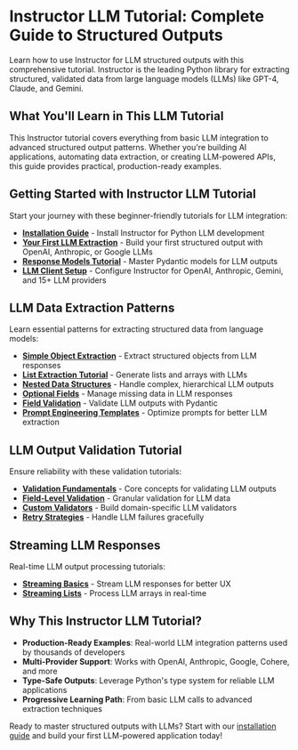 # Instructor LLM Tutorial: Complete Guide to Structured Outputs

Learn how to use Instructor for LLM structured outputs with this comprehensive tutorial. Instructor is the leading Python library for extracting structured, validated data from large language models (LLMs) like GPT-4, Claude, and Gemini.

## What You'll Learn in This LLM Tutorial

This Instructor tutorial covers everything from basic LLM integration to advanced structured output patterns. Whether you're building AI applications, automating data extraction, or creating LLM-powered APIs, this guide provides practical, production-ready examples.

## Getting Started with Instructor LLM Tutorial

Start your journey with these beginner-friendly tutorials for LLM integration:

* [**Installation Guide**](getting_started/installation.md) - Install Instructor for Python LLM development
* [**Your First LLM Extraction**](getting_started/first_extraction.md) - Build your first structured output with OpenAI, Anthropic, or Google LLMs
* [**Response Models Tutorial**](getting_started/response_models.md) - Master Pydantic models for LLM outputs
* [**LLM Client Setup**](getting_started/client_setup.md) - Configure Instructor for OpenAI, Anthropic, Gemini, and 15+ LLM providers

## LLM Data Extraction Patterns

Learn essential patterns for extracting structured data from language models:

* [**Simple Object Extraction**](patterns/simple_object.md) - Extract structured objects from LLM responses
* [**List Extraction Tutorial**](patterns/list_extraction.md) - Generate lists and arrays with LLMs
* [**Nested Data Structures**](patterns/nested_structure.md) - Handle complex, hierarchical LLM outputs
* [**Optional Fields**](patterns/optional_fields.md) - Manage missing data in LLM responses
* [**Field Validation**](patterns/field_validation.md) - Validate LLM outputs with Pydantic
* [**Prompt Engineering Templates**](patterns/prompt_templates.md) - Optimize prompts for better LLM extraction

## LLM Output Validation Tutorial

Ensure reliability with these validation tutorials:

* [**Validation Fundamentals**](validation/basics.md) - Core concepts for validating LLM outputs
* [**Field-Level Validation**](validation/field_level_validation.md) - Granular validation for LLM data
* [**Custom Validators**](validation/custom_validators.md) - Build domain-specific LLM validators
* [**Retry Strategies**](validation/retry_mechanisms.md) - Handle LLM failures gracefully

## Streaming LLM Responses

Real-time LLM output processing tutorials:

* [**Streaming Basics**](streaming/basics.md) - Stream LLM responses for better UX
* [**Streaming Lists**](streaming/lists.md) - Process LLM arrays in real-time

## Why This Instructor LLM Tutorial?

- **Production-Ready Examples**: Real-world LLM integration patterns used by thousands of developers
- **Multi-Provider Support**: Works with OpenAI, Anthropic, Google, Cohere, and more
- **Type-Safe Outputs**: Leverage Python's type system for reliable LLM applications
- **Progressive Learning Path**: From basic LLM calls to advanced extraction techniques

Ready to master structured outputs with LLMs? Start with our [installation guide](getting_started/installation.md) and build your first LLM-powered application today!